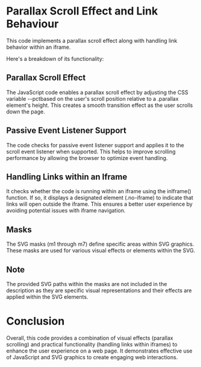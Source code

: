 # Parallax Scroll Effect and Link Behaviour

This code implements a parallax scroll effect along with handling link behavior within an iframe. 

Here's a breakdown of its functionality:

## Parallax Scroll Effect

The JavaScript code enables a parallax scroll effect by adjusting the CSS variable --pctbased on the user's scroll position relative to a .parallax element's height. 
This creates a smooth transition effect as the user scrolls down the page.

## Passive Event Listener Support

The code checks for passive event listener support and applies it to the scroll event listener when supported.
This helps to improve scrolling performance by allowing the browser to optimize event handling.

## Handling Links within an Iframe

It checks whether the code is running within an iframe using the inIframe() function.
If so, it displays a designated element (.no-iframe) to indicate that links will open outside the iframe. 
This ensures a better user experience by avoiding potential issues with iframe navigation.

## Masks

The SVG masks (m1 through m7) define specific areas within SVG graphics.
These masks are used for various visual effects or elements within the SVG.

## Note

The provided SVG paths within the masks are not included in the description as they are specific visual
representations and their effects are applied within the SVG elements.


# Conclusion

Overall, this code provides a combination of visual effects (parallax scrolling) and practical functionality (handling links within iframes) to enhance the user experience on a web page.
It demonstrates effective use of JavaScript and SVG graphics to create engaging web interactions.


